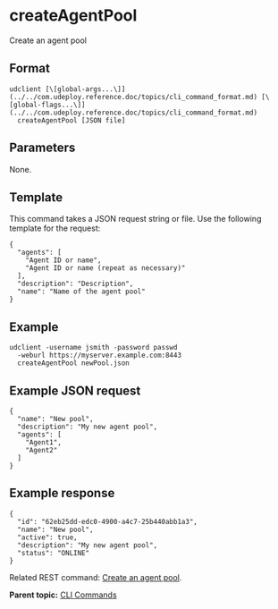 # createAgentPool

Create an agent pool

## Format

```
udclient [\[global-args...\]](../../com.udeploy.reference.doc/topics/cli_command_format.md) [\[global-flags...\]](../../com.udeploy.reference.doc/topics/cli_command_format.md)
  createAgentPool [JSON file]
```

## Parameters

None.

## Template

This command takes a JSON request string or file. Use the following template for the request:

```
{
  "agents": [
    "Agent ID or name",
    "Agent ID or name (repeat as necessary)"
  ],
  "description": "Description",
  "name": "Name of the agent pool"
}

```

## Example

```
udclient -username jsmith -password passwd 
  -weburl https://myserver.example.com:8443
  createAgentPool newPool.json
```

## Example JSON request

```
{
  "name": "New pool",
  "description": "My new agent pool",
  "agents": [
    "Agent1",
    "Agent2"
  ]
}
```

## Example response

```
{
  "id": "62eb25dd-edc0-4900-a4c7-25b440abb1a3",
  "name": "New pool",
  "active": true,
  "description": "My new agent pool",
  "status": "ONLINE"
}
```

Related REST command: [Create an agent pool](rest_cli_agentpool_createagentpool_put.md).

**Parent topic:** [CLI Commands](../../com.udeploy.reference.doc/topics/cli_commands.md)

